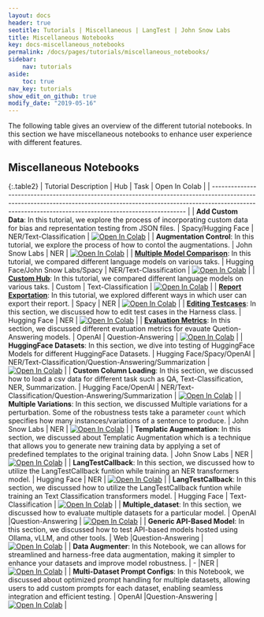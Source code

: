 ```yaml
---
layout: docs
header: true
seotitle: Tutorials | Miscellaneous | LangTest | John Snow Labs
title: Miscellaneous Notebooks
key: docs-miscellaneous_notebooks
permalink: /docs/pages/tutorials/miscellaneous_notebooks/
sidebar:
    nav: tutorials
aside:
    toc: true
nav_key: tutorials
show_edit_on_github: true
modify_date: "2019-05-16"
---
```


<div class="main-docs" markdown="1"><div class="h3-box" markdown="1">
The following table gives an overview of the different tutorial notebooks. In this section we have miscellaneous notebooks to enhance user experience with different features.

</div><div class="h3-box" markdown="1">

## Miscellaneous Notebooks

{:.table2}
| Tutorial Description                                                                                                                                                                                                               | Hub                               | Task                                                     | Open In Colab                                                                                                                                                                                                            |
| ---------------------------------------------------------------------------------------------------------------------------------------------------------------------------------------------------------------------------------- |
| **Add Custom Data**: In this tutorial, we explore the process of incorporating custom data for bias and representation testing from JSON files.                                                                                    | Spacy/Hugging Face                | NER/Text-Classification                                  | [![Open In Colab](https://colab.research.google.com/assets/colab-badge.svg)](https://colab.research.google.com/github/JohnSnowLabs/langtest/blob/main/demo/tutorials/test-specific-notebooks/Add_Custom_Data_Demo.ipynb) |
| **Augmentation Control**: In this tutorial, we explore the process of how to contol the augmentations.                                                                                                                             | John Snow Labs                    | NER                                                      | [![Open In Colab](https://colab.research.google.com/assets/colab-badge.svg)](https://colab.research.google.com/github/JohnSnowLabs/langtest/blob/main/demo/tutorials/misc/Augmentation_Control_Notebook.ipynb)           |
| [**Multiple Model Comparison**](comparing_models): In this tutorial, we compared different language models on various taks.                                                                                                                            | Hugging Face/John Snow Labs/Spacy | NER/Text-Classification                                  | [![Open In Colab](https://colab.research.google.com/assets/colab-badge.svg)](https://colab.research.google.com/github/JohnSnowLabs/langtest/blob/main/demo/tutorials/misc/Comparing_Models_Notebook.ipynb)               |
| [**Custom Hub**](custom_hub): In this tutorial, we compared different language models on various taks.                                                                                                                                           | Custom                            | Text-Classification                                      | [![Open In Colab](https://colab.research.google.com/assets/colab-badge.svg)](https://colab.research.google.com/github/JohnSnowLabs/langtest/blob/main/demo/tutorials/misc/Custom_Hub_Notebook.ipynb)                     |
| [**Report Exportation**](different_report_formats): In this tutorial, we explored different ways in which user can export their report.                                                                                                                        | Spacy                             | NER                                                      | [![Open In Colab](https://colab.research.google.com/assets/colab-badge.svg)](https://colab.research.google.com/github/JohnSnowLabs/langtest/blob/main/demo/tutorials/misc/Different_Report_formats.ipynb)                |
| [**Editing Testcases**](editing_testcases): In this section, we discussed how to edit test cases in the Harness class.                                                                                                                                  | Hugging Face                      | NER                                                      | [![Open In Colab](https://colab.research.google.com/assets/colab-badge.svg)](https://colab.research.google.com/github/JohnSnowLabs/langtest/blob/main/demo/tutorials/misc/Editing_TestCases_Notebook.ipynb)              |
| [**Evaluation Metrics**](evaluation_metrics): In this section, we discussed different evatuation metrics for evauate Quetion-Answering models.                                                                                                           | OpenAI                            | Question-Answering                                       | [![Open In Colab](https://colab.research.google.com/assets/colab-badge.svg)](https://colab.research.google.com/github/JohnSnowLabs/langtest/blob/main/demo/tutorials/misc/Evaluation_Metrics.ipynb)                      |
| **HuggingFace Datasets**: In this section, we dive into testing of HuggingFace Models for different HuggingFace Datasets.                                                                                                          | Hugging Face/Spacy/OpenAI         | NER/Text-Classification/Question-Answering/Summarization | [![Open In Colab](https://colab.research.google.com/assets/colab-badge.svg)](https://colab.research.google.com/github/JohnSnowLabs/langtest/blob/main/demo/tutorials/misc/HuggingFace_Dataset_Notebook.ipynb)            |
| **Custom Column Loading**: In this section, we discussed how to load a csv data for different task such as QA, Text-Classification, NER, Summarization.                                                                            | Hugging Face/OpenAI               | NER/Text-Classification/Question-Answering/Summarization | [![Open In Colab](https://colab.research.google.com/assets/colab-badge.svg)](https://colab.research.google.com/github/JohnSnowLabs/langtest/blob/main/demo/tutorials/misc/Loading_Data_with_Custom_Columns.ipynb)        |
| **Multiple Variations**: In this section, we discussed Multiple variations for a perturbation. Some of the robustness tests take a parameter `count` which specifies how many instances/variations of a sentence to produce.       | John Snow Labs                    | NER                                                      | [![Open In Colab](https://colab.research.google.com/assets/colab-badge.svg)](https://colab.research.google.com/github/JohnSnowLabs/langtest/blob/main/demo/tutorials/misc/Multiple_Variations_Notebook.ipynb)            |
| **Templatic Augmentation**: In this section, we discussed about Templatic Augmentation which is a technique that allows you to generate new training data by applying a set of predefined templates to the original training data. | John Snow Labs                    | NER                                                      | [![Open In Colab](https://colab.research.google.com/assets/colab-badge.svg)](https://colab.research.google.com/github/JohnSnowLabs/langtest/blob/main/demo/tutorials/misc/Templatic_Augmentation_Notebook.ipynb)         |
| **LangTestCallback**: In this section, we discussed how to utilize the LangTestCallback funtion while training an NER transformers model.                                                                                          | Hugging Face                      | NER                                                      | [![Open In Colab](https://colab.research.google.com/assets/colab-badge.svg)](https://colab.research.google.com/github/JohnSnowLabs/langtest/blob/main/demo/tutorials/misc/HF_Callback_NER.ipynb)                         |
| **LangTestCallback**: In this section, we discussed how to utilize the LangTestCallback funtion while training an Text Classification transformers model.                                                                          | Hugging Face                      | Text-Classification                                      | [![Open In Colab](https://colab.research.google.com/assets/colab-badge.svg)](https://colab.research.google.com/github/JohnSnowLabs/langtest/blob/main/demo/tutorials/misc/HF_Callback_Text_Classification.ipynb)         |
| **Multiple_dataset**: In this section, we discussed how to evaluate multiple datasets for a particular model.                                                                          | OpenAI                    |Question-Answering                                  | [![Open In Colab](https://colab.research.google.com/assets/colab-badge.svg)](https://colab.research.google.com/github/JohnSnowLabs/langtest/blob/main/demo/tutorials/misc/Multiple_dataset.ipynb)         |
| **Generic API-Based Model**: In this section, we discussed how to test API-based models hosted using Ollama, vLLM, and other tools.                                                                          | Web                    |Question-Answering                                  | [![Open In Colab](https://colab.research.google.com/assets/colab-badge.svg)](https://colab.research.google.com/github/JohnSnowLabs/langtest/blob/main/demo/tutorials/llm_notebooks/Generic_API-Based_Model_Testing_Demo.ipynb)        |
| **Data Augmenter**: In this Notebook, we can allows for streamlined and harness-free data augmentation, making it simpler to enhance your datasets and improve model robustness.  | -                    |NER                                 | [![Open In Colab](https://colab.research.google.com/assets/colab-badge.svg)](https://colab.research.google.com/github/JohnSnowLabs/langtest/blob/main/demo/tutorials/misc/Data_Augmenter_Notebook.ipynb) |
| **Multi-Dataset Prompt Configs**: In this Notebook, we discussed about optimized prompt handling for multiple datasets, allowing users to add custom prompts for each dataset, enabling seamless integration and efficient testing.   | OpenAI                    |Question-Answering                                  | [![Open In Colab](https://colab.research.google.com/assets/colab-badge.svg)](https://colab.research.google.com/github/JohnSnowLabs/langtest/blob/main/demo/tutorials/misc/MultiPrompt_MultiDataset.ipynb) |
